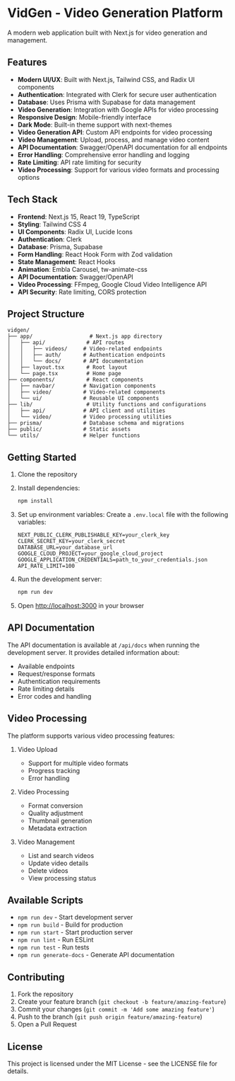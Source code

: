 # VidGen - Video Generation Platform

A modern web application built with Next.js for video generation and management.

## Features

- **Modern UI/UX**: Built with Next.js, Tailwind CSS, and Radix UI components
- **Authentication**: Integrated with Clerk for secure user authentication
- **Database**: Uses Prisma with Supabase for data management
- **Video Generation**: Integration with Google APIs for video processing
- **Responsive Design**: Mobile-friendly interface
- **Dark Mode**: Built-in theme support with next-themes
- **Video Generation API**: Custom API endpoints for video processing
- **Video Management**: Upload, process, and manage video content
- **API Documentation**: Swagger/OpenAPI documentation for all endpoints
- **Error Handling**: Comprehensive error handling and logging
- **Rate Limiting**: API rate limiting for security
- **Video Processing**: Support for various video formats and processing options

## Tech Stack

- **Frontend**: Next.js 15, React 19, TypeScript
- **Styling**: Tailwind CSS 4
- **UI Components**: Radix UI, Lucide Icons
- **Authentication**: Clerk
- **Database**: Prisma, Supabase
- **Form Handling**: React Hook Form with Zod validation
- **State Management**: React Hooks
- **Animation**: Embla Carousel, tw-animate-css
- **API Documentation**: Swagger/OpenAPI
- **Video Processing**: FFmpeg, Google Cloud Video Intelligence API
- **API Security**: Rate limiting, CORS protection

## Project Structure

```
vidgen/
├── app/                  # Next.js app directory
│   ├── api/             # API routes
│   │   ├── videos/     # Video-related endpoints
│   │   ├── auth/       # Authentication endpoints
│   │   └── docs/       # API documentation
│   ├── layout.tsx       # Root layout
│   └── page.tsx         # Home page
├── components/          # React components
│   ├── navbar/         # Navigation components
│   ├── video/          # Video-related components
│   └── ui/             # Reusable UI components
├── lib/                 # Utility functions and configurations
│   ├── api/            # API client and utilities
│   └── video/          # Video processing utilities
├── prisma/             # Database schema and migrations
├── public/             # Static assets
└── utils/              # Helper functions
```

## Getting Started

1. Clone the repository
2. Install dependencies:

   ```bash
   npm install
   ```

3. Set up environment variables:
   Create a `.env.local` file with the following variables:

   ```
   NEXT_PUBLIC_CLERK_PUBLISHABLE_KEY=your_clerk_key
   CLERK_SECRET_KEY=your_clerk_secret
   DATABASE_URL=your_database_url
   GOOGLE_CLOUD_PROJECT=your_google_cloud_project
   GOOGLE_APPLICATION_CREDENTIALS=path_to_your_credentials.json
   API_RATE_LIMIT=100
   ```

4. Run the development server:

   ```bash
   npm run dev
   ```

5. Open [http://localhost:3000](http://localhost:3000) in your browser

## API Documentation

The API documentation is available at `/api/docs` when running the development server. It provides detailed information about:

- Available endpoints
- Request/response formats
- Authentication requirements
- Rate limiting details
- Error codes and handling

## Video Processing

The platform supports various video processing features:

1. Video Upload

   - Support for multiple video formats
   - Progress tracking
   - Error handling

2. Video Processing

   - Format conversion
   - Quality adjustment
   - Thumbnail generation
   - Metadata extraction

3. Video Management
   - List and search videos
   - Update video details
   - Delete videos
   - View processing status

## Available Scripts

- `npm run dev` - Start development server
- `npm run build` - Build for production
- `npm run start` - Start production server
- `npm run lint` - Run ESLint
- `npm run test` - Run tests
- `npm run generate-docs` - Generate API documentation

## Contributing

1. Fork the repository
2. Create your feature branch (`git checkout -b feature/amazing-feature`)
3. Commit your changes (`git commit -m 'Add some amazing feature'`)
4. Push to the branch (`git push origin feature/amazing-feature`)
5. Open a Pull Request

## License

This project is licensed under the MIT License - see the LICENSE file for details.
